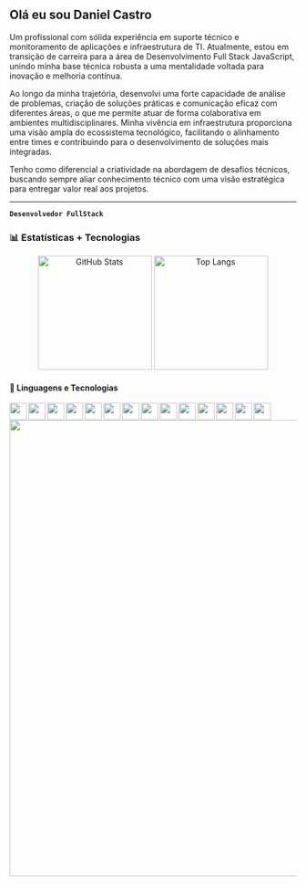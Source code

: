 ## Olá eu sou Daniel Castro

Um profissional com sólida experiência em suporte técnico e monitoramento de aplicações e infraestrutura de TI. Atualmente, estou em transição de carreira para a área de Desenvolvimento Full Stack JavaScript, unindo minha base técnica robusta a uma mentalidade voltada para inovação e melhoria contínua.

Ao longo da minha trajetória, desenvolvi uma forte capacidade de análise de problemas, criação de soluções práticas e comunicação eficaz com diferentes áreas, o que me permite atuar de forma colaborativa em ambientes multidisciplinares. Minha vivência em infraestrutura proporciona uma visão ampla do ecossistema tecnológico, facilitando o alinhamento entre times e contribuindo para o desenvolvimento de soluções mais integradas.

Tenho como diferencial a criatividade na abordagem de desafios técnicos, buscando sempre aliar conhecimento técnico com uma visão estratégica para entregar valor real aos projetos.

---
**`Desenvolvedor FullStack`**

### 📊 Estatísticas + Tecnologias

<p align="center">
      <img 
        alt="GitHub Stats" 
        height="200" 
        src="https://github-readme-stats.vercel.app/api?username=danielcastrs&show_icons=true&theme=tokyonight&include_all_commits=true&locale=pt-br" 
      />
        <img 
        alt="Top Langs" 
        height="200" 
        src="https://github-readme-stats.vercel.app/api/top-langs/?username=DanielCastrs&theme=tokyonight&layout=compact&custom_title=Tecnologias&langs_count=9" 
      />
</p>     
        <h4>🧠 Linguagens e Tecnologias</h4>
        <img src="https://cdn.jsdelivr.net/gh/devicons/devicon@latest/icons/html5/html5-original.svg" width="30px" align="left" />
        <img src="https://cdn.jsdelivr.net/gh/devicons/devicon@latest/icons/css3/css3-original.svg" width="30px" align="left" />
        <img src="https://cdn.jsdelivr.net/gh/devicons/devicon@latest/icons/javascript/javascript-original.svg" width="30px" align="left" />
        <img src="https://cdn.jsdelivr.net/gh/devicons/devicon@latest/icons/typescript/typescript-original.svg" width="30px" align="left" />
        <img src="https://cdn.jsdelivr.net/gh/devicons/devicon@latest/icons/react/react-original.svg" width="30px" align="left" />
        <img src="https://cdn.jsdelivr.net/gh/devicons/devicon@latest/icons/nextjs/nextjs-original.svg" width="30px" align="left" />
        <img src="https://cdn.jsdelivr.net/gh/devicons/devicon@latest/icons/nodejs/nodejs-original-wordmark.svg" width="30px" align="left" />
        <img src="https://cdn.jsdelivr.net/gh/devicons/devicon@latest/icons/tailwindcss/tailwindcss-original.svg" width="30px" align="left" />
        <img src="https://cdn.jsdelivr.net/gh/devicons/devicon@latest/icons/mysql/mysql-original-wordmark.svg" width="30px" align="left" />
        <img src="https://cdn.jsdelivr.net/gh/devicons/devicon@latest/icons/php/php-original.svg" width="30px" align="left" />
        <img src="https://cdn.jsdelivr.net/gh/devicons/devicon@latest/icons/postgresql/postgresql-original-wordmark.svg" width="30px" align="left" />
        <img src="https://cdn.jsdelivr.net/gh/devicons/devicon@latest/icons/mongodb/mongodb-original-wordmark.svg" width="30px" align="left" />
        <img src="https://cdn.jsdelivr.net/gh/devicons/devicon@latest/icons/git/git-original.svg" width="30px" align="left" />
        <img src="https://cdn.jsdelivr.net/gh/devicons/devicon@latest/icons/nestjs/nestjs-original.svg" width="30px" align="left" />
                <p>
                <img src="https://media1.tenor.com/m/P4xVcUV6kyIAAAAC/keanu-reeves.gif" width="800px" />
                </p>
